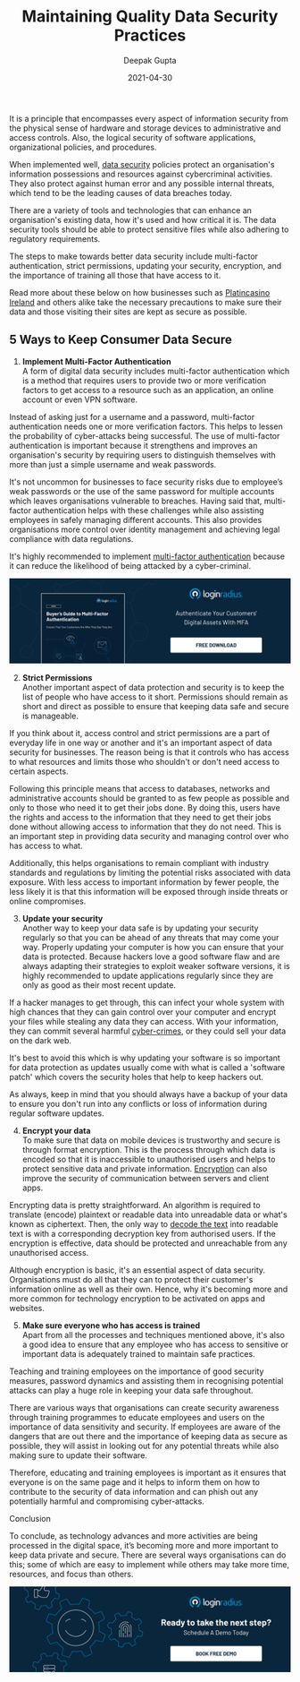﻿---
title: "Maintaining Quality Data Security Practices"
date: "2021-04-30"
coverImage: "data-security-loginradius.jpg"
tags: ["loginradius"]
featured: false
author: "Deepak Gupta"
description: "Data security is important for businesses today, more than it ever was. By definition, data security is the practice of protecting digital information from unauthorised access, cyber corruption or theft."
metadescription: "Learn about the risks, data breaches and data security, as well as best practices for data protection and top 5 simple ways to maintain quality data security."
metatitle: "Top 5 simple ways and steps to secure and sustain data security for business"
type: "start-with-identity"
---

It is a principle that encompasses every aspect of information security from the physical sense of hardware and storage devices to administrative and access controls. Also, the logical security of software applications, organizational policies, and procedures.

When implemented well, [data security](https://www.loginradius.com/security/) policies protect an organisation's information possessions and resources against cybercriminal activities. They also protect against human error and any possible internal threats, which tend to be the leading causes of data breaches today.

There are a variety of tools and technologies that can enhance an organisation's existing data, how it's used and how critical it is. The data security tools should be able to protect sensitive files while also adhering to regulatory requirements.

The steps to make towards better data security include multi-factor authentication, strict permissions, updating your security, encryption, and the importance of training all those that have access to it.

Read more about these below on how businesses such as [Platincasino Ireland](https://www.platincasino.com/ie/home.html) and others alike take the necessary precautions to make sure their data and those visiting their sites are kept as secure as possible.

## 5 Ways to Keep Consumer Data Secure

1. **Implement Multi-Factor Authentication**  
   A form of digital data security includes multi-factor authentication which is a method that requires users to provide two or more verification factors to get access to a resource such as an application, an online account or even VPN software.

Instead of asking just for a username and a password, multi-factor authentication needs one or more verification factors. This helps to lessen the probability of cyber-attacks being successful. The use of multi-factor authentication is important because it strengthens and improves an organisation's security by requiring users to distinguish themselves with more than just a simple username and weak passwords.

It's not uncommon for businesses to face security risks due to employee’s weak passwords or the use of the same password for multiple accounts which leaves organisations vulnerable to breaches. Having said that, multi-factor authentication helps with these challenges while also assisting employees in safely managing different accounts. This also provides organisations more control over identity management and achieving legal compliance with data regulations.

It's highly recommended to implement [multi-factor authentication](https://www.loginradius.com/blog/start-with-identity/2019/06/what-is-multi-factor-authentication/) because it can reduce the likelihood of being attacked by a cyber-criminal.

[![book-a-demo-Consultation](Multi-Factor-Authentication.png)](https://www.loginradius.com/resource/buyers-guide-to-multi-factor-authentication/)

2. **Strict Permissions**  
   Another important aspect of data protection and security is to keep the list of people who have access to it short. Permissions should remain as short and direct as possible to ensure that keeping data safe and secure is manageable.

If you think about it, access control and strict permissions are a part of everyday life in one way or another and it's an important aspect of data security for businesses. The reason being is that it controls who has access to what resources and limits those who shouldn't or don't need access to certain aspects.

Following this principle means that access to databases, networks and administrative accounts should be granted to as few people as possible and only to those who need it to get their jobs done. By doing this, users have the rights and access to the information that they need to get their jobs done without allowing access to information that they do not need. This is an important step in providing data security and managing control over who has access to what.

Additionally, this helps organisations to remain compliant with industry standards and regulations by limiting the potential risks associated with data exposure. With less access to important information by fewer people, the less likely it is that this information will be exposed through inside threats or online compromises.

3. **Update your security**  
   Another way to keep your data safe is by updating your security regularly so that you can be ahead of any threats that may come your way. Properly updating your computer is how you can ensure that your data is protected. Because hackers love a good software flaw and are always adapting their strategies to exploit weaker software versions, it is highly recommended to update applications regularly since they are only as good as their most recent update.

If a hacker manages to get through, this can infect your whole system with high chances that they can gain control over your computer and encrypt your files while stealing any data they can access. With your information, they can commit several harmful [cyber-crimes](https://www.loginradius.com/blog/start-with-identity/2019/10/cybersecurity-best-practices-for-enterprises/), or they could sell your data on the dark web.

It's best to avoid this which is why updating your software is so important for data protection as updates usually come with what is called a 'software patch' which covers the security holes that help to keep hackers out.

As always, keep in mind that you should always have a backup of your data to ensure you don't run into any conflicts or loss of information during regular software updates.

4. **Encrypt your data**  
   To make sure that data on mobile devices is trustworthy and secure is through format encryption. This is the process through which data is encoded so that it is inaccessible to unauthorised users and helps to protect sensitive data and private information. [Encryption](https://us.norton.com/internetsecurity-privacy-what-is-encryption.html) can also improve the security of communication between servers and client apps.

Encrypting data is pretty straightforward. An algorithm is required to translate (encode) plaintext or readable data into unreadable data or what's known as ciphertext. Then, the only way to [decode the text](https://www.loginradius.com/blog/async/read-and-write-in-a-local-file-with-deno/) into readable text is with a corresponding decryption key from authorised users. If the encryption is effective, data should be protected and unreachable from any unauthorised access.

Although encryption is basic, it's an essential aspect of data security. Organisations must do all that they can to protect their customer's information online as well as their own. Hence, why it's becoming more and more common for technology encryption to be activated on apps and websites.

5. **Make sure everyone who has access is trained**  
   Apart from all the processes and techniques mentioned above, it's also a good idea to ensure that any employee who has access to sensitive or important data is adequately trained to maintain safe practices.

Teaching and training employees on the importance of good security measures, password dynamics and assisting them in recognising potential attacks can play a huge role in keeping your data safe throughout.

There are various ways that organisations can create security awareness through training programmes to educate employees and users on the importance of data sensitivity and security. If employees are aware of the dangers that are out there and the importance of keeping data as secure as possible, they will assist in looking out for any potential threats while also making sure to update their software.

Therefore, educating and training employees is important as it ensures that everyone is on the same page and it helps to inform them on how to contribute to the security of data information and can phish out any potentially harmful and compromising cyber-attacks.

Conclusion

To conclude, as technology advances and more activities are being processed in the digital space, it’s becoming more and more important to keep data private and secure. There are several ways organisations can do this; some of which are easy to implement while others may take more time, resources, and focus than others.

[![book-a-demo-Consultation](book-a-demo-loginradius.png)](https://www.loginradius.com/book-a-demo/)

